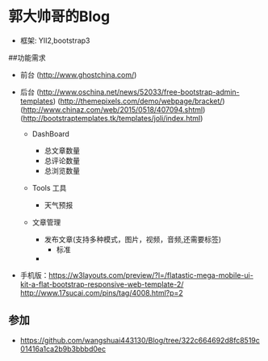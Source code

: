 郭大帅哥的Blog
==========
* 框架: YII2,bootstrap3

##功能需求
* 前台 (http://www.ghostchina.com/)
* 后台 (http://www.oschina.net/news/52033/free-bootstrap-admin-templates) (http://themepixels.com/demo/webpage/bracket/) (http://www.chinaz.com/web/2015/0518/407094.shtml) (http://bootstraptemplates.tk/templates/joli/index.html)
    * DashBoard
        * 总文章数量
        * 总评论数量
        * 总浏览数量
    * Tools 工具
        * 天气预报

    * 文章管理
        * 发布文章(支持多种模式，图片，视频，音频,还需要标签)
            * 标准
        *

* 手机版：https://w3layouts.com/preview/?l=/flatastic-mega-mobile-ui-kit-a-flat-bootstrap-responsive-web-template-2/
http://www.17sucai.com/pins/tag/4008.html?p=2

## 参加
* https://github.com/wangshuai443130/Blog/tree/322c664692d8fc8519c01416a1ca2b9b3bbbd0ec